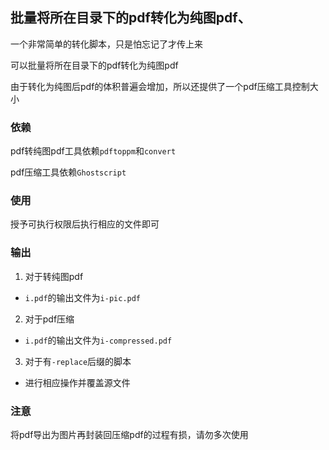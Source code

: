 ##  批量将所在目录下的pdf转化为纯图pdf、

一个非常简单的转化脚本，只是怕忘记了才传上来

可以批量将所在目录下的pdf转化为纯图pdf

由于转化为纯图后pdf的体积普遍会增加，所以还提供了一个pdf压缩工具控制大小

### 依赖

pdf转纯图pdf工具依赖`pdftoppm`和`convert`

pdf压缩工具依赖`Ghostscript`

### 使用

授予可执行权限后执行相应的文件即可

### 输出

1. 对于转纯图pdf
- `i.pdf`的输出文件为`i-pic.pdf`
2. 对于pdf压缩
- `i.pdf`的输出文件为`i-compressed.pdf`
3. 对于有`-replace`后缀的脚本
- 进行相应操作并覆盖源文件

### 注意

将pdf导出为图片再封装回压缩pdf的过程有损，请勿多次使用
